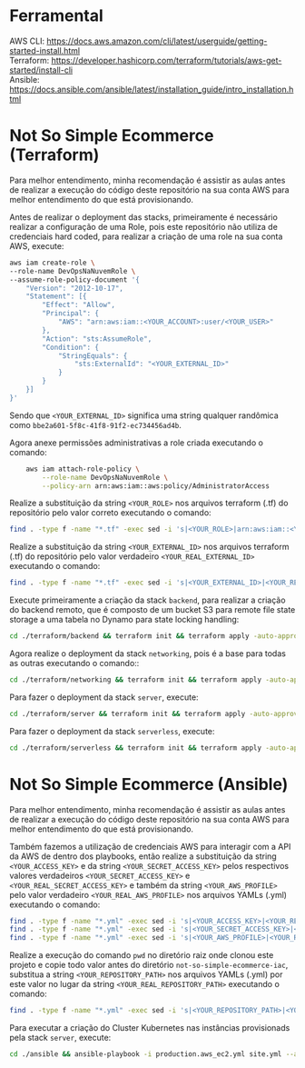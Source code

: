 # Ferramental

AWS CLI: https://docs.aws.amazon.com/cli/latest/userguide/getting-started-install.html <br>
Terraform: https://developer.hashicorp.com/terraform/tutorials/aws-get-started/install-cli <br>
Ansible: https://docs.ansible.com/ansible/latest/installation_guide/intro_installation.html

# Not So Simple Ecommerce (Terraform)

Para melhor entendimento, minha recomendação é assistir as aulas antes de realizar a execução do código deste repositório na sua conta AWS para melhor entendimento do que está provisionando.

Antes de realizar o deployment das stacks, primeiramente é necessário realizar a configuração de uma Role, pois este repositório não utiliza de credenciais hard coded, para realizar a criação de uma role na sua conta AWS, execute:

```bash
aws iam create-role \
--role-name DevOpsNaNuvemRole \
--assume-role-policy-document '{
    "Version": "2012-10-17",
    "Statement": [{
        "Effect": "Allow",
        "Principal": {
            "AWS": "arn:aws:iam::<YOUR_ACCOUNT>:user/<YOUR_USER>"
        },
        "Action": "sts:AssumeRole",
        "Condition": {
            "StringEquals": {
                "sts:ExternalId": "<YOUR_EXTERNAL_ID>"
            }
        }
    }]
}'

```
Sendo que `<YOUR_EXTERNAL_ID>` significa uma string qualquer randômica como `bbe2a601-5f8c-41f8-91f2-ec734456ad4b`.

Agora anexe permissões administrativas a role criada executando o comando:

```bash
    aws iam attach-role-policy \
        --role-name DevOpsNaNuvemRole \
        --policy-arn arn:aws:iam::aws:policy/AdministratorAccess
```

Realize a substituição da string `<YOUR_ROLE>` nos arquivos terraform (.tf) do repositório pelo valor correto executando o comando:

```bash
find . -type f -name "*.tf" -exec sed -i 's|<YOUR_ROLE>|arn:aws:iam::<YOUR_ACCOUNT>:role/DevOpsNaNuvemRole|g' {} +
```

Realize a substituição da string `<YOUR_EXTERNAL_ID>` nos arquivos terraform (.tf) do repositório pelo valor verdadeiro `<YOUR_REAL_EXTERNAL_ID>` executando o comando:

```bash
find . -type f -name "*.tf" -exec sed -i 's|<YOUR_EXTERNAL_ID>|<YOUR_REAL_EXTERNAL_ID>|g' {} +
```

Execute primeiramente a criação da stack `backend`, para realizar a criação do backend remoto, que é composto de um bucket S3 para remote file state storage a uma tabela no Dynamo para state locking handling:

```bash
cd ./terraform/backend && terraform init && terraform apply -auto-approve
```

Agora realize o deployment da stack `networking`, pois é a base para todas as outras executando o comando::

```bash
cd ./terraform/networking && terraform init && terraform apply -auto-approve
```

Para fazer o deployment da stack `server`, execute: 

```bash
cd ./terraform/server && terraform init && terraform apply -auto-approve
```

Para fazer o deployment da stack `serverless`, execute: 

```bash
cd ./terraform/serverless && terraform init && terraform apply -auto-approve
```

# Not So Simple Ecommerce (Ansible)

Para melhor entendimento, minha recomendação é assistir as aulas antes de realizar a execução do código deste repositório na sua conta AWS para melhor entendimento do que está provisionando.

Também fazemos a utilização de credenciais AWS para interagir com a API da AWS de dentro dos playbooks, então realize a substituição da string `<YOUR_ACCESS_KEY>` e da string `<YOUR_SECRET_ACCESS_KEY>` pelos respectivos valores verdadeiros `<YOUR_SECRET_ACCESS_KEY>` e `<YOUR_REAL_SECRET_ACCESS_KEY>` e também da string `<YOUR_AWS_PROFILE>` pelo valor verdadeiro `<YOUR_REAL_AWS_PROFILE>` nos arquivos YAMLs (.yml) executando o comando:

```bash
find . -type f -name "*.yml" -exec sed -i 's|<YOUR_ACCESS_KEY>|<YOUR_REAL_ACCESS_KEY>|g' {} + &&
find . -type f -name "*.yml" -exec sed -i 's|<YOUR_SECRET_ACCESS_KEY>|<YOUR_REAL_SECRET_ACCESS_KEY>|g' {} + &&
find . -type f -name "*.yml" -exec sed -i 's|<YOUR_AWS_PROFILE>|<YOUR_REAL_SECRET_ACCESS_KEY>|g' {} +
```

Realize a execução do comando `pwd` no diretório raiz onde clonou este projeto e copie todo valor antes do diretório `not-so-simple-ecommerce-iac`, substitua a string `<YOUR_REPOSITORY_PATH>` nos arquivos YAMLs (.yml) por este valor no lugar da string `<YOUR_REAL_REPOSITORY_PATH>` executando o comando:

```bash
find . -type f -name "*.yml" -exec sed -i 's|<YOUR_REPOSITORY_PATH>|<YOUR_REAL_REPOSITORY_PATH>|g' {} +
```

Para executar a criação do Cluster Kubernetes nas instâncias provisionads pela stack `server`, execute:

```bash
cd ./ansible && ansible-playbook -i production.aws_ec2.yml site.yml --ask-become-pass
```